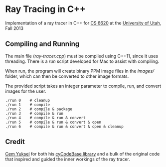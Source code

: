 Ray Tracing in C++
==================

Implementation of a ray tracer in C++ for [CS 6620](http://www.cemyuksel.com/courses/utah/cs6620/) at the [University of Utah](http://www.utah.edu/), Fall 2013


Compiling and Running
---------------------

The main file (*ray-tracer.cpp*) must be compiled using C++11, since it uses threading. There is a *run* script developed for Mac to assist with compiling.

When run, the program will create binary PPM image files in the *images/* folder, which can then be converted to other image formats.

The provided script takes an integer parameter to compile, run, and convert images for the user.

    ./run 0    # cleanup
    ./run 1    # compile
    ./run 2    # compile & package
    ./run 3    # compile & run
    ./run 4    # compile & run & convert
    ./run 5    # compile & run & convert & open
    ./run 6    # compile & run & convert & open & cleanup


Credit
------

[Cem Yuksel](http://www.cemyuksel.com/) for both his [cyCodeBase library](http://www.cemyuksel.com/cyCodeBase/) and a bulk of the original code that inspired and guided the inner workings of the ray tracer.
